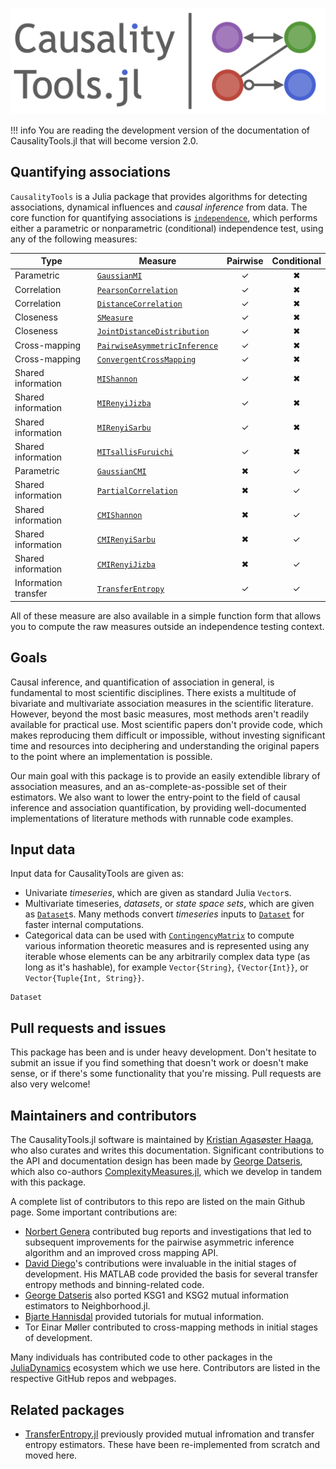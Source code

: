 ![CausalityTools.jl static logo](assets/large_logo.png)

!!! info
    You are reading the development version of the documentation of
    CausalityTools.jl that will become version 2.0.

## Quantifying associations

`CausalityTools` is a Julia package that provides algorithms for detecting
associations, dynamical influences and *causal inference* from data.
The core function for quantifying associations is [`independence`](@ref),
which performs either a parametric or nonparametric (conditional) independence
test, using any of the following measures:

| Type                 | Measure                               | Pairwise | Conditional |
| -------------------- | ------------------------------------- | :------: | :---------: |
| Parametric           | [`GaussianMI`](@ref)                  |    ✓    |     ✖      |
| Correlation          | [`PearsonCorrelation`](@ref)          |    ✓    |     ✖      |
| Correlation          | [`DistanceCorrelation`](@ref)         |    ✓    |     ✖      |
| Closeness            | [`SMeasure`](@ref)                    |    ✓    |     ✖      |
| Closeness            | [`JointDistanceDistribution`](@ref)   |    ✓    |     ✖      |
| Cross-mapping        | [`PairwiseAsymmetricInference`](@ref) |    ✓    |     ✖      |
| Cross-mapping        | [`ConvergentCrossMapping`](@ref)      |    ✓    |     ✖      |
| Shared information   | [`MIShannon`](@ref)                   |    ✓    |     ✖      |
| Shared information   | [`MIRenyiJizba`](@ref)                |    ✓    |     ✖      |
| Shared information   | [`MIRenyiSarbu`](@ref)                |    ✓    |     ✖      |
| Shared information   | [`MITsallisFuruichi`](@ref)           |    ✓    |     ✖      |
| Parametric           | [`GaussianCMI`](@ref)                 |    ✖    |     ✓      |
| Shared information   | [`PartialCorrelation`](@ref)          |    ✖    |     ✓      |
| Shared information   | [`CMIShannon`](@ref)                  |    ✖    |     ✓      |
| Shared information   | [`CMIRenyiSarbu`](@ref)               |    ✖    |     ✓      |
| Shared information   | [`CMIRenyiJizba`](@ref)               |    ✖    |     ✓      |
| Information transfer | [`TransferEntropy`](@ref)             |    ✓    |     ✓      |

All of these measure are also available in a simple function form that allows you to
compute the raw measures outside an independence testing context.

## Goals

Causal inference, and quantification of association in general, is fundamental to
most scientific disciplines. There exists a multitude of bivariate and multivariate
association measures in the scientific literature. However, beyond the most basic measures,
most methods aren't readily available for practical use. Most scientific papers don't
provide code, which makes reproducing them difficult or impossible, without
investing significant time and resources into deciphering and understanding the original
papers to the point where an implementation is possible.

Our main goal with this package is to provide an easily extendible library of
association measures, and an as-complete-as-possible set of their estimators.
We also want to lower the entry-point to the field of causal inference and association
quantification, by providing well-documented implementations of literature methods
with runnable code examples.

## Input data

Input data for CausalityTools are given as:

- Univariate *timeseries*, which are given as standard Julia `Vector`s.
- Multivariate timeseries, *datasets*, or *state space sets*, which are given as
    [`Dataset`](@ref)s. Many methods convert *timeseries* inputs to [`Dataset`](@ref)
    for faster internal computations.
- Categorical data can be used with [`ContingencyMatrix`](@ref) to compute various
    information theoretic measures and is represented using any iterable whose elements
    can be any arbitrarily complex data type (as long as it's hashable), for example
    `Vector{String}`, `{Vector{Int}}`, or `Vector{Tuple{Int, String}}`.

```@docs
Dataset
```

## Pull requests and issues

This package has been and is under heavy development. Don't hesitate to submit an
issue if you find something that doesn't work or doesn't make sense, or if there's
some functionality that you're missing.
Pull requests are also very welcome!

## Maintainers and contributors

The CausalityTools.jl software is maintained by
[Kristian Agasøster Haaga](https://github.com/kahaaga), who also curates and writes this
documentation. Significant contributions to the API and documentation design has been
made by [George Datseris](https://github.com/Datseris), which also co-authors
[ComplexityMeasures.jl](https://github.com/JuliaDynamics/ComplexityMeasures.jl), which
we develop in tandem with this package.

A complete list of contributors to this repo are listed on the main Github page. Some
important contributions are:

- [Norbert Genera](https://github.com/norbertgerena) contributed bug reports and
    investigations that led to subsequent improvements for the pairwise asymmetric
    inference algorithm and an improved cross mapping API.
- [David Diego](https://www.researchgate.net/profile/David-Diego)'s contributions were
    invaluable in the initial stages of development. His MATLAB code provided the basis
    for several transfer entropy methods and binning-related code.
- [George Datseris](https://github.com/Datseris) also ported KSG1 and KSG2 mutual
    information estimators to Neighborhood.jl.
- [Bjarte Hannisdal](https://github.com/bhannis) provided tutorials for mutual information.
- Tor Einar Møller contributed to cross-mapping methods in initial stages of development.

Many individuals has contributed code to other packages
in the [JuliaDynamics](https://juliadynamics.github.io/JuliaDynamics/) ecosystem which
we use here. Contributors are listed in the respective GitHub repos and webpages.

## Related packages

- [TransferEntropy.jl](https://github.com/JuliaDynamics/TransferEntropy.jl) previously
    provided mutual infromation and transfer entropy estimators. These have been
    re-implemented from scratch and moved here.
